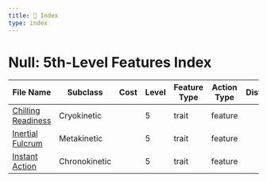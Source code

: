 ```yaml
---
title: 📑 Index
type: index
---
```


# Null: 5th-Level Features Index

| File Name                                     | Subclass      | Cost | Level | Feature Type | Action Type | Distance | Target |
| --------------------------------------------- | ------------- | ---- | ----- | ------------ | ----------- | -------- | ------ |
| [Chilling Readiness](../Chilling%20Readiness) | Cryokinetic   |      | 5     | trait        | feature     |          |        |
| [Inertial Fulcrum](../Inertial%20Fulcrum)     | Metakinetic   |      | 5     | trait        | feature     |          |        |
| [Instant Action](../Instant%20Action)         | Chronokinetic |      | 5     | trait        | feature     |          |        |
